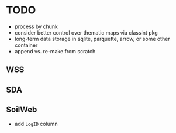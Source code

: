 # TODO

 * process by chunk
 * consider better control over thematic maps via classInt pkg
 * long-term data storage in sqlite, parquette, arrow, or some other container
 * append vs. re-make from scratch
 

## WSS



## SDA


## SoilWeb

 * add `LogID` column


